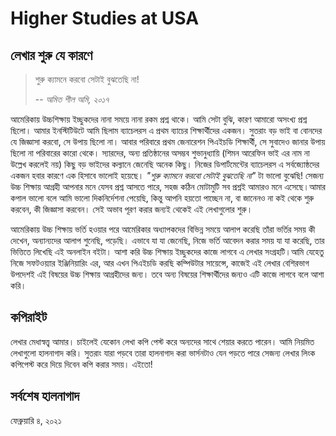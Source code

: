 # Higher Studies at USA

## লেখার শুরু যে কারণে

> শুরু ক্যামনে করবো সেটাই বুঝতেছি না!
>
> -- <cite>অমিত শীল অমি, ২০১৭</cite>

আমেরিকায় উচ্চশিক্ষায় ইচ্ছুকদের নানা সময়ে নানা রকম প্রশ্ন থাকে। আমি সেটা বুঝি, কারণ আমারো অসংখ্য প্রশ্ন ছিলো। আমার ইনস্টিটিউটে আমি ছিলাম ব্যাচেলরস এ প্রথম ব্যাচের শিক্ষার্থীদের একজন। সুতরাং বড় ভাই বা বোনদের যে জিজ্ঞাসা করবো, সে উপায় ছিলো না। আবার পরিবারে প্রথম জেনারেশন পিএইচডি শিক্ষার্থী, সে সুবাদেও জানার উপায় ছিলো না পরিবারের কারো থেকে। স্যারদের,  অন্য প্রতিষ্ঠানের অসম্ভব শুভানুধ্যায়ি (শিমন আরেফিন ভাই এর নাম না উল্লেখ করলেই নয়) কিছু বড় ভাইদের কল্যানে জেনেছি অনেক কিছু। নিজের ডিপার্টমেন্টের ব্যাচেলরস এ সর্বজ্যোষ্ঠদের একজন হবার কারণে এক হিসাবে ভালোই হয়েছে। *"শুরু ক্যামনে করবো সেটাই বুঝতেছি না"* টা ভালো বুঝেছি! সেজন্য উচ্চ শিক্ষায় আগ্রহী আপনার মনে যেসব প্রশ্ন আসতে পারে, সহজ কঠিন মোটামুটি সব প্রশ্নই আমারও মনে এসেছে।আমার কপাল ভালো বলে আমি ভালো দিকনির্দেশনা পেয়েছি, কিন্তু আপনি হয়তো পাচ্ছেন না, বা জানেনও না কই থেকে শুরু করবেন, কী জিজ্ঞাসা করবেন। সেই অভাব পূরণ করার জন্যই থেকেই এই লেখাগুলোর শুরু।

আমেরিকায় উচ্চ শিক্ষায় ভর্তি হওয়ার পরে আমেরিকার অধ্যাপকদের বিভিন্ন সময়ে আলাপ করেছি তাঁরা ভর্তির সময় কী দেখেন, অন্যান্যদের আলাপ শুনেছি, পড়েছি। এভাবে যা যা জেনেছি, নিজে ভর্তি আবেদন করার সময় যা যা করেছি,  তার ভিত্তিতে লিখেছি এই অনলাইন বইটা। আশা করি উচ্চ শিক্ষায় ইচ্ছুকদের কাজে লাগবে এ লেখার সংগ্রহটি।আমি যেহেতু নিজে সফটওয়্যার ইঞ্জিনিয়ারিং এর, আর এখন পিএইচডি করছি কম্পিউটার সায়েন্সে, কাজেই এই লেখার বেশিরভাগ উপদেশই এই বিষয়ের উচ্চ শিক্ষায় আগ্রহীদের জন্য। তবে অন্য বিষয়ের শিক্ষার্থীদের জন্যও এটি কাজে লাগবে বলে আশা করি।

## কপিরাইট

লেখার মেধাস্বত্ত্ব আমার। চাইলেই যেকোন লেখা কপি পেস্ট করে অন্যদের সাথে শেয়ার করতে পারেন।  আমি নিয়মিত লেখাগুলো হালনাগাদ করি। সুতরাং যারা পড়বে তারা হালনাগাদ করা ভার্সনটাও যেন পড়তে পারে সেজন্য লেখার লিংক কপিপেস্ট করে দিয়ে দিবেন কপি করার সময়। এইতো!

## সর্বশেষ হালনাগাদ

ফেব্রুয়ারি ৪, ২০২১
